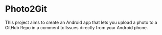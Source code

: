 Photo2Git
=========
This project aims to create an Android app that lets you upload a photo to a GitHub Repo in a comment to Issues directly from your Android phone.
